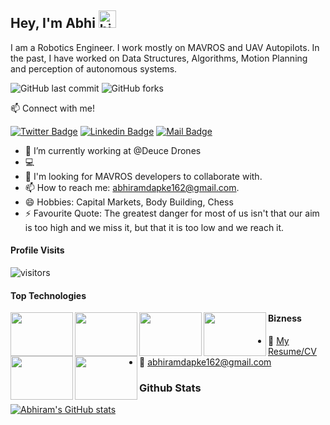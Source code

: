 ## Hey, I'm Abhi <img src="https://user-images.githubusercontent.com/1303154/88677602-1635ba80-d120-11ea-84d8-d263ba5fc3c0.gif" width="28px" alt="hi">

I am a Robotics Engineer. I work mostly on MAVROS and UAV Autopilots. In the past, I have worked on Data Structures, Algorithms, Motion Planning and perception of autonomous systems.

<img alt="GitHub last commit" src="https://img.shields.io/github/last-commit/abhiramdapke/Bio"> <img alt="GitHub forks" src="https://img.shields.io/github/forks/abhiramdapke/Independent-projects?style=social">  

:mailbox: Connect with me!
 
[![Twitter Badge](https://img.shields.io/badge/-@abhiramdapke-1ca0f1?style=flat&labelColor=1ca0f1&logo=twitter&logoColor=white&link=https://twitter.com/Ipenywis)](https://twitter.com/Abhiramdapke) [![Linkedin Badge](https://img.shields.io/badge/-Abhiram-0e76a8?style=flat&labelColor=0e76a8&logo=linkedin&logoColor=white)](https://www.linkedin.com/in/abhiram-dapke-a04346a0/) [![Mail Badge](https://img.shields.io/badge/-abhiramdapke-c0392b?style=flat&labelColor=c0392b&logo=gmail&logoColor=white)](mailto:abhiramdapke162@gmail.com)

<!-- TODO: Add last video link -->

- 🔭 I’m currently working at @Deuce Drones
- :computer: 
- 🤔 I'm looking for MAVROS developers to collaborate with.
- 📫 How to reach me: abhiramdapke162@gmail.com.
- 😄 Hobbies: Capital Markets, Body Building, Chess
- ⚡ Favourite Quote: The greatest danger for most of us isn't that our aim is too high and we miss it, but that it is too low and we reach it.

#### Profile Visits
 ![visitors](https://visitor-badge.glitch.me/badge?page_id=abhiramdapke.Independent-projects)
 
 
#### Top Technologies

<img align="left" width="100" height="70" src="https://secure.meetupstatic.com/photos/event/d/4/b/d/600_489894461.jpeg"></img>

<img align="left" width="100" height="70" src="https://ih1.redbubble.net/image.416407024.0438/flat,750x1000,075,f.u1.jpg"></img>

<img align="left" width="100" height="70" src="https://miro.medium.com/max/1200/1*PPIp7twJJUknfohZqtL8pQ.png"></img>

<img align="left" width="100" height="70" src="https://img.pngio.com/github-tyagisumit-datastructures-data-structure-png-350_250.png"></img>

<img align="left" width="100" height="70" src="https://i.ytimg.com/vi/kM9ASKAni_s/maxresdefault.jpg"></img>

<img align="left" width="100" height="70" src="https://shop.ardupilot.org/image/cache/catalog/Stickers/ArduPilot-DIESticker-500x500.jpg"></img>

    
#### Bizness
- :paperclip: [My Resume/CV]()
- :email: abhiramdapke162@gmail.com


### Github Stats

[![Abhiram's GitHub stats](https://github-readme-stats.vercel.app/api?username=abhiramdapke)](https://github.com/abhiramdapke/github-readme-stats)

